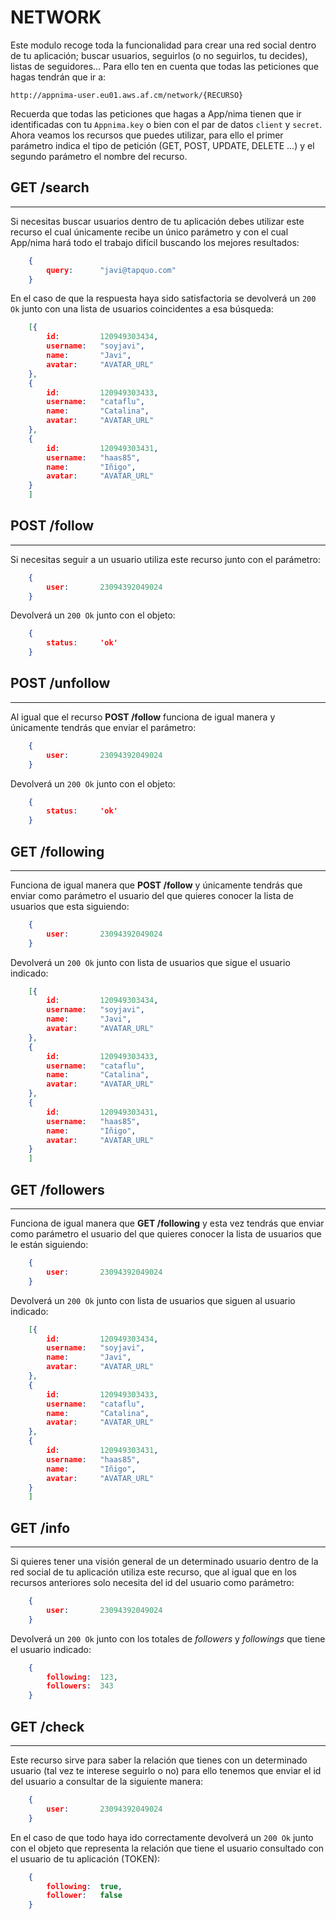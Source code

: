 NETWORK
=======

Este modulo recoge toda la funcionalidad para crear una red social dentro de tu aplicación; buscar usuarios, seguirlos (o no seguirlos, tu decides), listas de seguidores... Para ello ten en cuenta que todas las peticiones que hagas tendrán que ir a:

	http://appnima-user.eu01.aws.af.cm/network/{RECURSO}
	
Recuerda que todas las peticiones que hagas a App/nima tienen que ir identificadas con tu `Appnima.key` o bien con el par de datos `client` y `secret`. Ahora veamos los recursos que puedes utilizar, para ello el primer parámetro indica el tipo de petición (GET, POST, UPDATE, DELETE …) y el segundo parámetro el nombre del recurso.


## GET /search
--------------
Si necesitas buscar usuarios dentro de tu aplicación debes utilizar este recurso el cual únicamente recibe un único parámetro y con el cual App/nima hará todo el trabajo difícil buscando los mejores resultados:

```json
    {
		query:		"javi@tapquo.com"
	}
```

En el caso de que la respuesta haya sido satisfactoria se devolverá un `200 Ok` junto con una lista de usuarios coincidentes a esa búsqueda:

```json
    [{
		id:		    120949303434,
		username: 	"soyjavi",
		name:   	"Javi",
		avatar:		"AVATAR_URL"
	},
	{
		id:	    	120949303433,
		username: 	"cataflu",
		name:   	"Catalina",
		avatar:		"AVATAR_URL"
	},
	{
		id: 		120949303431,
		username: 	"haas85",
		name:   	"Iñigo",
		avatar:		"AVATAR_URL"
	}
	]
```


## POST /follow
---------------
Si necesitas seguir a un usuario utiliza este recurso junto con el parámetro: 

```json
    {
		user:		23094392049024
	}
```

Devolverá un `200 Ok` junto con el objeto:

```json
    {
		status:		'ok'
	}
```


## POST /unfollow
-----------------
Al igual que el recurso **POST /follow** funciona de igual manera y únicamente tendrás que enviar el parámetro:

```json
    {
		user:		23094392049024
	}
```

Devolverá un `200 Ok` junto con el objeto:

```json
    {
		status:		'ok'
	}
```


## GET /following
-----------------
Funciona de igual manera que **POST /follow**  y únicamente tendrás que enviar como parámetro el usuario del que quieres conocer la lista de usuarios que esta siguiendo:

```json
    {
		user:		23094392049024
	}
```

Devolverá un `200 Ok` junto con lista de usuarios que sigue el usuario indicado:

```json
    [{
		id:		    120949303434,
		username: 	"soyjavi",
		name:   	"Javi",
		avatar:		"AVATAR_URL"
	},
	{
		id:	    	120949303433,
		username: 	"cataflu",
		name:   	"Catalina",
		avatar:		"AVATAR_URL"
	},
	{
		id: 		120949303431,
		username: 	"haas85",
		name:   	"Iñigo",
		avatar:		"AVATAR_URL"
	}
	]
```


## GET /followers
-----------------
Funciona de igual manera que **GET /following**  y esta vez tendrás que enviar como parámetro el usuario del que quieres conocer la lista de usuarios que le están siguiendo:

```json
    {
		user:		23094392049024
	}
```

Devolverá un `200 Ok` junto con lista de usuarios que siguen al usuario indicado:


```json
    [{
		id:		    120949303434,
		username: 	"soyjavi",
		name:   	"Javi",
		avatar:		"AVATAR_URL"
	},
	{
		id:	    	120949303433,
		username: 	"cataflu",
		name:   	"Catalina",
		avatar:		"AVATAR_URL"
	},
	{
		id: 		120949303431,
		username: 	"haas85",
		name:   	"Iñigo",
		avatar:		"AVATAR_URL"
	}
	]
```


## GET /info
-------------
Si quieres tener una visión general de un determinado usuario dentro de la red social de tu aplicación utiliza este recurso, que al igual que en los recursos anteriores solo necesita del id del usuario como parámetro:

```json
    {
		user:		23094392049024
	}
```

Devolverá un `200 Ok` junto con los totales de *followers* y *followings* que tiene el usuario indicado:

```json
    {
		following:	123,
		followers: 	343
	}
```


## GET /check
-------------
Este recurso sirve para saber la relación que tienes con un determinado usuario (tal vez te interese seguirlo o no) para ello tenemos que enviar el id del usuario a consultar de la siguiente manera:

```json
    {
		user:		23094392049024
	}
```

En el caso de que todo haya ido correctamente devolverá un `200 Ok` junto con el objeto que representa la relación que tiene el usuario consultado con el usuario de tu aplicación (TOKEN):
 
```json
    {
		following:	true,
		follower: 	false
	}
```
